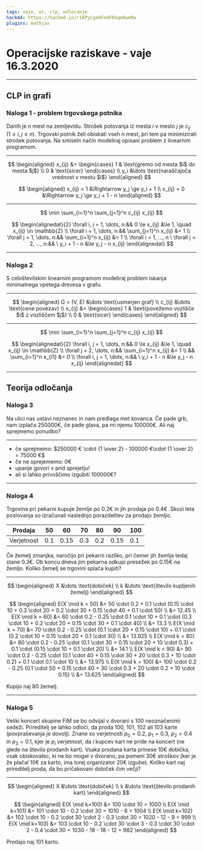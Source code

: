 ```yaml
---
tags: vaje, or, clp, odlocanje
hackmd: https://hackmd.io/r1KPyCgeRFe0FKhqe8weRw
plugins: mathjax
---
```

# Operacijske raziskave - vaje 16.3.2020

---

## CLP in grafi

### Naloga 1 - problem trgovskega potnika

Danih je $n$ mest na zemljevidu. Strošek potovanja iz mesta $i$ v mesto $j$ je $c_{ij}$ ($1 \le i, j \le n$). Trgovski potnik želi obiskati vseh $n$ mest, pri tem pa minimizirati strošek potovanja. Na smiseln način modeliraj opisani problem z linearnim programom.

----

$$
\begin{aligned}
x_{ij} &=
\begin{cases}
1 & \text{gremo od mesta $i$ do mesta $j$} \\
0 & \text{sicer}
\end{cases}
\\
y_i &\dots \text{naraščajoča vrednost v mestu $i$}
\end{aligned}
$$

$$
\begin{aligned}
x_{ij} = 1 &\Rightarrow y_j \ge y_i + 1 \\
x_{ij} = 0 &\Rightarrow y_j \ge y_i + 1 - n
\end{aligned}
$$

----

$$
\min \sum_{i=1}^n \sum_{j=1}^n c_{ij} x_{ij}
$$

$$
\begin{alignedat}{2}
\forall i, j = 1, \dots, n:&& 0 \le x_{ij} &\le 1, \quad x_{ij} \in \mathbb{Z} \\
\forall i = 1, \dots, n:&& \sum_{j=1}^n x_{ij} &= 1 \\
\forall j = 1, \dots, n:&& \sum_{i=1}^n x_{ij} &= 1 \\
\forall i = 1, ..., n \ \forall j = 2, ..., n:&& \
  y_i + 1 - n &\le y_j - n x_{ij}
\end{alignedat}
$$

---

### Naloga 2

S celoštevilskim linearnim programom modeliraj problem iskanja minimalnega vpetega drevesa v grafu.

----

$$
\begin{aligned}
G = (V, E) &\dots \text{usmerjen graf} \\
c_{ij} &\dots \text{cene povezav} \\
x_{ij} &=
\begin{cases}
1 & \text{povežemo vozlišče $i$ z vozliščem $j$} \\
0 & \text{sicer}
\end{cases}
\end{aligned}
$$

----

$$
\min \sum_{i=1}^n \sum_{j=1}^n c_{ij} x_{ij}
$$

$$
\begin{alignedat}{2}
\forall i, j = 1, \dots, n:&& 0 \le x_{ij} &\le 1, \quad x_{ij} \in \mathbb{Z} \\
\forall j = 2, \dots, n:&& \sum_{i=1}^n x_{ij} &= 1 \\
&& \sum_{i=1}^n x_{i1} &= 0 \\
\forall i, j = 1, \dots, n:&& \ y_i + 1 - n &\le y_j - n x_{ij}
\end{alignedat}
$$

---

## Teorija odločanja

### Naloga 3

Na ulici nas ustavi neznanec in nam predlaga met kovanca. Če pade grb, nam izplača $250000 €$, če pade glava, pa mi njemu $100000 €$. Ali naj sprejmemo ponudbo?

----

* če sprejmemo: $250000 € \cdot {1 \over 2} - 100000 €\cdot {1 \over 2} = 75000 €$
* če ne sprejememo: $0 €$
* upanje govori v prid sprejetju!
* ali si lahko privoščimo izgubiti $100000 €$?

---

### Naloga 4

Trgovina pri pekarni kupuje žemlje po $0.2 €$ in jih prodaja po $0.4 €$. Skozi leta poslovanja so izračunali naslednjo porazdelitev za prodajo žemljic.

| Prodaja    | $50$  | $60$   | $70$  | $80$  | $90$   | $100$ |
| ---------- | ----- | ------ | ----- | ----- | ------ | ----- |
| Verjetnost | $0.1$ | $0.15$ | $0.3$ | $0.2$ | $0.15$ | $0.1$ |

Če žemelj zmanjka, naročijo pri pekarni razliko, pri čemer jih žemlja tedaj stane $0.3 €$. Ob koncu dneva jim pekarna odkupi presežek po $0.15 €$ na žemljo. Koliko žemelj se trgovini splača kupiti? 

----

$$
\begin{aligned}
X &\dots \text{dobiček} \\
k &\dots \text{število kupljenih žemelj}
\end{aligned}
$$

$$
\begin{aligned}
E(X \mid k = 50) &= 50 \cdot 0.2 + 0.1 \cdot (0.15 \cdot 10 + 0.3 \cdot 20 + 0.2 \cdot 30 + 0.15 \cdot 40 + 0.1 \cdot 50) \\
              &= 12.45 \\
E(X \mid k = 60) &= 60 \cdot 0.2 - 0.25 \cdot 0.1 \cdot 10 + 0.1 \cdot (0.3 \cdot 10 + 0.2 \cdot 20 + 0.15 \cdot 30 + 0.1 \cdot 40) \\
              &= 13.3 \\
E(X \mid k = 70) &= 70 \cdot 0.2 - 0.25 \cdot (0.1 \cdot 20 + 0.15 \cdot 10) + 0.1 \cdot (0.2 \cdot 10 + 0.15 \cdot 20 + 0.1 \cdot 30) \\
              &= 13.925 \\
E(X \mid k = 80) &= 80 \cdot 0.2 - 0.25 \cdot (0.1 \cdot 30 + 0.15 \cdot 20 + 10 \cdot 0.3) + 0.1 \cdot (0.15 \cdot 10 + 0.1 \cdot 20) \\
              &= 14.1 \\
E(X \mid k = 90) &= 90 \cdot 0.2 - 0.25 \cdot (0.1 \cdot 40 + 0.15 \cdot 30 + 20 \cdot 0.3 + 10 \cdot 0.2) + 0.1 \cdot 0.1 \cdot 10 \\
              &= 13.975 \\
E(X \mid k = 100) &= 100 \cdot 0.2 - 0.25 (0.1 \cdot 50 + 0.15 \cdot 40 + 30 \cdot 0.3 + 20 \cdot 0.2 + 10 \cdot 0.15) \\
              &= 13.625
\end{aligned}
$$

Kupijo naj $80$ žemelj.

---

### Naloga 5

Veliki koncert skupine FiM se bo odvijal v dvorani s $100$ neoznačenimi sedeži. Prireditelj se lahko odloči, da proda $100$, $101$, $102$ ali $103$ karte (povpraševanja je dovolj). Znane so verjetnosti $p_0 = 0.2$, $p_1 = 0.3$, $p_2 = 0.4$ in $p_3 = 0.1$, kjer je $p_i$ verjetnost, da $i$ kupcev kart ne pride na koncert
(ne glede na število prodanih kart). Vsaka prodana karta prinese $10 €$ dobička, vsak obiskovalec, ki ne bo mogel v dvorano, pa pomeni $30 €$ stroškov (ker je že plačal $10 €$ za karto, ima torej organizator $20 €$ izgube). Koliko kart naj prireditelj proda, da bo pričakovani dobiček čim večji?

----

$$
\begin{aligned}
X &\dots \text{dobiček} \\
k &\dots \text{število prodanih kart}
\end{aligned}
$$

$$
\begin{aligned}
E(X \mid k=100) &= 100 \cdot 10 = 1000 \\
E(X \mid k=101) &= 101 \cdot 10 - 0.2 \cdot 30 = 1010 - 6 = 1004 \\
E(X \mid k=102) &= 102 \cdot 10 - 0.2 \cdot 30 \cdot 2 - 0.3 \cdot 30 = 1020 - 12 - 9 = 999 \\
E(X \mid k=103) &= 103 \cdot 10 - 0.2 \cdot 30 \cdot 3 - 0.3 \cdot 30 \cdot 2 - 0.4 \cdot 30 = 1030 - 18 - 18 - 12 = 982
\end{aligned}
$$

Prodajo naj $101$ karto.
